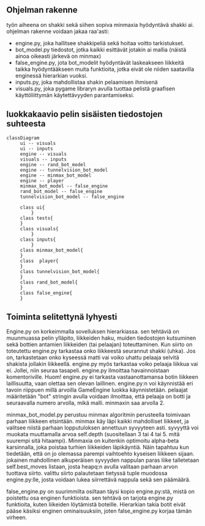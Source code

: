 ## Ohjelman rakenne

työn aiheena on shakki sekä siihen sopiva minmaxia hyödyntävä shakki ai.
ohjelman rakenne voidaan jakaa raa'asti:
- engine.py, joka hallitsee shakkipeliä sekä hoitaa voitto tarkistukset.
- bot_model.py tiedostot, jotka kaikki esittävät jotakin ai mallia (näistä ainoa oikeasti järkevä on minmax)
- false_engine.py, jota bot_modelit hyödyntävät laskeakseen liikkeitä taikka hyödyntääkseen muita funktioita, jotka eivät ole niiden saatavilla enginessä hierarkian vuoksi.
- inputs.py, joka mahdollistaa shakin pelaamisen ihmisenä
- visuals.py, joka pygame libraryn avulla tuottaa pelistä graafisen käyttöliittymän käytettävyyden parantamiseksi.

## luokkakaavio pelin sisäisten tiedostojen suhteesta
 ```mermaid
 classDiagram
      ui -- visuals
      ui -- inputs
      engine -- visuals
      visuals -- inputs
      engine -- rand_bot_model
      engine -- tunnelvision_bot_model
      engine -- minmax_bot_model
      engine -- player
      minmax_bot_model -- false_engine
      rand_bot_model -- false_engine
      tunnelvision_bot_model -- false_engine
         
      class ui{
          }
      class tests{
      }
      class visuals{
          }
      class inputs{
          }
      class minmax_bot_model{
      }
      class  player{
      }
      class tunnelvision_bot_model{
      }
      class rand_bot_model{
      }
      class false_engine{
      }
```
## Toiminta selitettynä lyhyesti
Engine.py on korkeimmalla sovelluksen hierarkiassa. sen tehtäviä on muunmuassa pelin ylläpito, liikkeiden haku, muiden tiedostojen kutsuminen sekä bottien antamien liikkeiden (tai pelaajan) toteuttaminen. Kun siirto on toteutettu engine.py tarkastaa onko liikkeestä seurannut shakki (uhka). Jos on, tarkastetaan onko kyseessä matti vai voiko uhattu pelaaja selvitä shakista jollakin liikkeellä. engine.py myös tarkastaa voiko pelaaja liikkua vai ei. Jollei, niin seuraa tasapeli. engine.py ilmoittaa havainnoistaan komentoriville. Huom! engine.py ei tarkasta vastaanottamansa botin liikkeen laillisuutta, vaan olettaa sen olevan laillinen. engine.py:n voi käynnistää eri tavoin riippuen millä arvoilla GameEngine luokka käynnistetään. pelaajat määritetään "bot" stringin avulla voidaan ilmoittaa, että pelaaja on botti ja seuraavalla numero arvolla, mikä malli. minmaxin saa arvolla 2.

minmax_bot_model.py perustuu minmax algoritmin perusteella toimivaan parhaan liikkeen etsintään. minmax käy läpi kaikki mahdolliset liikkeet, ja valitsee niistä parhaan lopputuloksen annettuun syvyyteen asti. syvyyttä voi muokata muuttamalla arvoa self.depth (suositellaan 3 tai 4 tai 5. mitä suurempi sitä hitaampi). Minmaxia on kuitenkin optimoitu alpha-beta karsinnalla, joka poistaa turhien liikkeiden läpikäyntiä. Näin tapahtuu kun tiedetään, että on jo olemassa parempi vaihtoehto kyseisen liikkeen sijaan. jokainen mahdollinen alkuperäisen syvyyden nappulan paras liike talletetaan self.best_moves listaan, josta heapq:n avulla valitaan parhaan arvon tuottava siirto. valittu siirto palautetaan tietyssä tuple muodossa engine.py:lle, josta voidaan lukea siirrettävä nappula sekä sen päämäärä.

false_engine.py on suurimmilta osiltaan täysi kopio engine.py:stä, mistä on poistettu osa enginen funktioista. sen tehtävä on tarjota engine.py funktioita, kuten liikeiden löytämistä boteille. Hierarkian takia botit eivät pääse käsiksi enginen ominaisuuksiin, joten false_engine.py korjaa tämän virheen.


